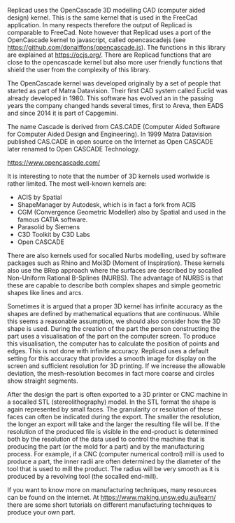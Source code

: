 Replicad uses the OpenCascade 3D modelling CAD (computer aided design) kernel. This is the same kernel that is used in the FreeCad application. In many respects therefore the output of Replicad is comparable to FreeCad. Note however that Replicad uses a port of the OpenCascade kernel to javascript, called opencascadejs (see https://github.com/donalffons/opencascade.js). The functions in this library are explained at https://ocjs.org/. There are Replicad functions that are close to the opencascade kernel but also more user friendly functions that shield the user from the complexity of this library. 

The OpenCascade kernel was developed originally by a set of people that started as part of Matra Datavision. Their first CAD system called Euclid was already developed in 1980. This software has evolved an in the passing years the company changed hands several times, first to Areva, then EADS and since 2014 it is part of Capgemini.

The name Cascade is derived from CAS.CADE (Computer Aided Software for Computer Aided Design and Engineering). In 1999 Matra Datavision published CAS.CADE in open source on the Internet as Open CASCADE later renamed to Open CASCADE Technology.

https://www.opencascade.com/

It is interesting to note that the number of 3D kernels used worlwide is rather limited. The most well-known kernels are:

* ACIS by Spatial
* ShapeManager by Autodesk, which is in fact a fork from ACIS
* CGM (Convergence Geometric Modeller) also by Spatial and used in the famous CATIA software.
* Parasolid by Siemens
* C3D Toolkit by C3D Labs
* Open CASCADE

There are also kernels used for socalled Nurbs modelling, used by software packages such as Rhino and Moi3D (Moment of Inspiration). These kernels also use the BRep approach where the surfaces are described by socalled Non-Uniform Rational B-Splines (NURBS). The advantage of NURBS is that these are capable to describe both complex shapes and simple geometric shapes like lines and arcs.

Sometimes it is argued that a proper 3D kernel has infinite accuracy as the shapes are defined by mathematical equations that are continuous. While this seems a reasonable assumption, we should also consider how the 3D shape is used. During the creation of the part the person constructing the part uses a visualisation of the part on the computer screen. To produce this visualisation, the computer has to calculate the position of points and edges. This is not done with infinite accuracy. Replicad uses a default setting for this accuracy that provides a smooth image for display on the screen and sufficient resolution for 3D printing. If we increase the allowable deviation, the mesh-resolution becomes in fact more coarse and circles show straight segments. 

After the design the part is often exported to a 3D printer or CNC machine in a socalled STL (stereolithography) model. In the STL format the shape is again represented by small faces. The granularity or resolution of these faces can often be indicated during the export. The smaller the resolution, the longer an export will take and the larger the resulting file will be. If the resolution of the produced file is visible in the end-product is determined both by the resolution of the data used to control the machine that is producing the part (or the mold for a part) and by the manufacturing process. For example, if a CNC (computer numerical control) mill is used to produce a part, the inner radii are often determined by the diameter of the tool that is used to mill the product. The radius will be very smooth as it is produced by a revolving tool (the socalled end-mill). 

If you want to know more on manufacturing techniques, many resources can be found on the internet. At https://www.making.unsw.edu.au/learn/ there are some short tutorials on different manufacturing techniques to produce your own part. 
